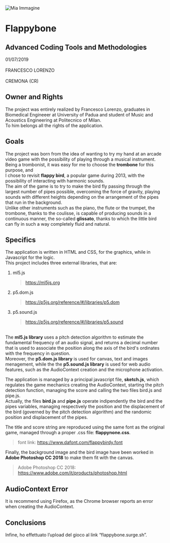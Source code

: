 <img src="https://cdn.cogecolive.com/prod-20180515/generic_1526397738636915_ori.jpeg" alt="Mia Immagine">

<h1>Flappybone</h1>

<h2>Advanced Coding Tools and Methodologies</h2>

<p>01/07/2019 <br>
  <br>FRANCESCO LORENZO <br>
  <br>CREMONA (CR)
</p>

<h2>Owner and Rights</h2>
<p>
The project was entirely realized by Francesco Lorenzo, graduates in Biomedical Engineeer at University of Padua and student of Music and Acoustics Engineering at Politecnico of Milan. <br>
To him belongs all the rights of the application.
</p>
 
<h2>Goals</h2>
<p>
The project was born from the idea of wanting to try my hand at an arcade video game with the possibility of playing through a musical instrument.
Being a trombonist, it was easy for me to choose the <b>trombone</b> for this purpose, and <br> I chose to revisit <b>flappy bird</b>, a popular game during 2013, with the possibility of interacting with harmonic sounds.<br>
The aim of the game is to try to make the bird fly passing through the largest number of pipes possible, overcoming the force of gravity, playing sounds with different heights depending on the arrangement of the pipes that run in the background.<br>
Unlike other instruments such as the piano, the flute or the trumpet, the trombone, thanks to the coulisse, is capable of producing sounds in a continuous manner, the so-called <b>glissato</b>, thanks to which the little bird can fly in such a way
completely fluid and natural.
</p>

<h2>Specifics</h2>

<p>
The application is written in HTML and CSS, for the graphics, while in Javascript for the logic. <br>
  This project includes three external libraries, that are: <br>
  
  <ol>
	<li>ml5.js</li>
		<blockquote>
			<a href="https://ml5js.org" >
			https://ml5js.org
			</a>
		</blockquote>
	<li>p5.dom.js</li>
		<blockquote>
			<a href="https://p5js.org/reference/#/libraries/p5.dom" >
			https://p5js.org/reference/#/libraries/p5.dom
			</a>
		</blockquote>
	<li>p5.sound.js</li>
		<blockquote>
			<a href="https://p5js.org/reference/#/libraries/p5.sound" >
			https://p5js.org/reference/#/libraries/p5.sound
			</a>
		</blockquote>
</ol>
  
  <br>The <b>ml5.js library</b> uses a pitch detection algorithm
to estimate the fundamental frequency of an audio signal, and returns a decimal number that is used to associate
the position along the axis of the bird's ordinates with the frequency in question. <br>
Moreover, the <b>p5.dom.js library</b> is used for canvas, text and images menagement, while the the <b>p5.sound.js library</b> is used for web audio features, such as the AudioContext creation and the microphone activation.

The application is managed by a principal javascript file, <b>sketch.js</b>, which regulates the game mechanics creating the AudioContext, starting the pitch detection function, managing the score and calling the two files bird.js and pipe.js.<br>
Actually, the files <b>bird.js</b> and <b>pipe.js</b> operate indipendently the bird and the pipes variables, managing respectively the position and the displacement of the bird (governed by the pitch detection algorithm) and the randomic position and displacement of the pipes.

The title and score string are reproduced using the same font as the original game,
managed through a proper .css file: <b>flappynone.css</b>.
	<blockquote>
		font link:
		<a href="https://www.dafont.com/flappybirdy.font" >
			https://www.dafont.com/flappybirdy.font
		</a>
	</blockquote>

Finally, the background image and the bird image have been worked in <b>Adobe Photoshop CC 2018</b> to make them fit with the canvas.
	<blockquote>
		Adobe Photoshop CC 2018:
		<a href="https://www.adobe.com/it/products/photoshop.html" >
			https://www.adobe.com/it/products/photoshop.html
		</a>
	</blockquote>
</p>

<h2>AudioContext Error</h2>

<p>
It is recommend using Firefox, as the Chrome browser reports an error when creating the AudioContext.
</p>

<h2>Conclusions</h2>

Infine, ho effettuato l’upload del gioco al link “flappybone.surge.sh”.
